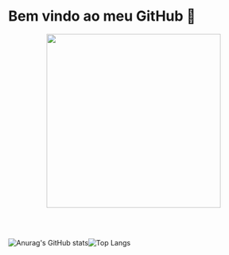 


# Bem vindo ao meu  GitHub 👋


<p align="center">
  <img src="https://img.ibxk.com.br/2020/05/12/12123741579262.gif" width="350">
</p>






<br>
<br>



![Anurag's GitHub stats](https://github-readme-stats.vercel.app/api?username=MottoMottoBR&show_icons=true&theme=radical )![Top Langs](https://github-readme-stats.vercel.app/api/top-langs/?username=MottoMottoBR&layout=compact)








 
